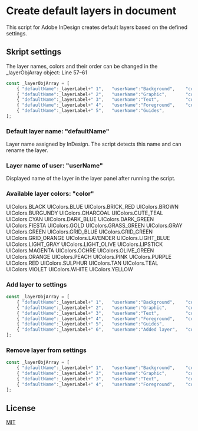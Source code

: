 # Create default layers in document

This script for Adobe InDesign creates default layers based on the defined settings.

## Skript settings

The layer names, colors and their order can be changed in the _layerObjArray object: Line 57–61

```javascript
const _layerObjArray = [
	{ "defaultName":_layerLabel+" 1",	"userName":"Background",	"color":UIColors.BLUE },
	{ "defaultName":_layerLabel+" 2",	"userName":"Graphic", 		"color":UIColors.LIGHT_BLUE },
	{ "defaultName":_layerLabel+" 3",	"userName":"Text",			"color":UIColors.RED },
	{ "defaultName":_layerLabel+" 4",	"userName":"Foreground",	"color":UIColors.GREEN },
	{ "defaultName":_layerLabel+" 5",	"userName":"Guides",			"color":UIColors.CYAN }	
];
```

### Default layer name: "defaultName"

Layer name assigned by InDesign. The script detects this name and can rename the layer.

### Layer name of user: "userName"

Displayed name of the layer in the layer panel after running the script.

### Available layer colors: "color"

UIColors.BLACK
UIColors.BLUE
UIColors.BRICK_RED
UIColors.BROWN
UIColors.BURGUNDY
UIColors.CHARCOAL
UIColors.CUTE_TEAL
UIColors.CYAN
UIColors.DARK_BLUE
UIColors.DARK_GREEN
UIColors.FIESTA
UIColors.GOLD
UIColors.GRASS_GREEN
UIColors.GRAY
UIColors.GREEN
UIColors.GRID_BLUE
UIColors.GRID_GREEN
UIColors.GRID_ORANGE
UIColors.LAVENDER
UIColors.LIGHT_BLUE
UIColors.LIGHT_GRAY
UIColors.LIGHT_OLIVE
UIColors.LIPSTICK
UIColors.MAGENTA
UIColors.OCHRE
UIColors.OLIVE_GREEN
UIColors.ORANGE
UIColors.PEACH
UIColors.PINK
UIColors.PURPLE
UIColors.RED
UIColors.SULPHUR
UIColors.TAN
UIColors.TEAL
UIColors.VIOLET
UIColors.WHITE
UIColors.YELLOW

### Add layer to settings 

```javascript
const _layerObjArray = [
	{ "defaultName":_layerLabel+" 1",	"userName":"Background",	"color":UIColors.BLUE },
	{ "defaultName":_layerLabel+" 2",	"userName":"Graphic", 		"color":UIColors.LIGHT_BLUE },
	{ "defaultName":_layerLabel+" 3",	"userName":"Text",			"color":UIColors.RED },
	{ "defaultName":_layerLabel+" 4",	"userName":"Foreground",	"color":UIColors.GREEN },
	{ "defaultName":_layerLabel+" 5",	"userName":"Guides",			"color":UIColors.CYAN },
	{ "defaultName":_layerLabel+" 6",	"userName":"Added layer",	"color":UIColors.VIOLET }
];
```

### Remove layer from settings 

```javascript
const _layerObjArray = [
	{ "defaultName":_layerLabel+" 1",	"userName":"Background",	"color":UIColors.BLUE },
	{ "defaultName":_layerLabel+" 2",	"userName":"Graphic", 		"color":UIColors.LIGHT_BLUE },
	{ "defaultName":_layerLabel+" 3",	"userName":"Text",			"color":UIColors.RED },
	{ "defaultName":_layerLabel+" 4",	"userName":"Foreground",	"color":UIColors.GREEN }
];
```


## License

[MIT](http://www.opensource.org/licenses/mit-license.php)
